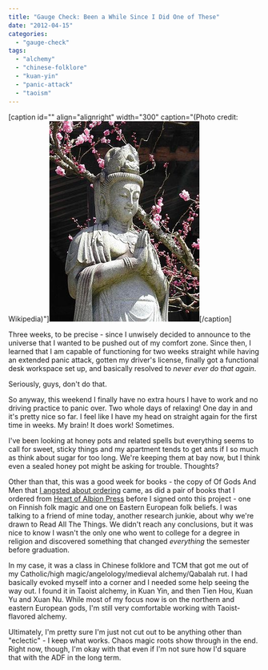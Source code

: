 ```yaml
---
title: "Gauge Check: Been a While Since I Did One of These"
date: "2012-04-15"
categories: 
  - "gauge-check"
tags: 
  - "alchemy"
  - "chinese-folklore"
  - "kuan-yin"
  - "panic-attack"
  - "taoism"
---
```


\[caption id="" align="alignright" width="300" caption="(Photo credit: Wikipedia)"\][![In Asia, many points of good etiquette are der...](images/300px-Daienin_Kannon.JPG "In Asia, many points of good etiquette are der...")](http://commons.wikipedia.org/wiki/File:Daienin_Kannon.JPG)\[/caption\]

Three weeks, to be precise - since I unwisely decided to announce to the universe that I wanted to be pushed out of my comfort zone. Since then, I learned that I am capable of functioning for two weeks straight while having an extended panic attack, gotten my driver's license, finally got a functional desk workspace set up, and basically resolved to _never ever do that again_.

Seriously, guys, don't do that.

So anyway, this weekend I finally have no extra hours I have to work and no driving practice to panic over. Two whole days of relaxing! One day in and it's pretty nice so far. I feel like I have my head on straight again for the first time in weeks. My brain! It does work! Sometimes.

I've been looking at honey pots and related spells but everything seems to call for sweet, sticky things and my apartment tends to get ants if I so much as think about sugar for too long. We're keeping them at bay now, but I think even a sealed honey pot might be asking for trouble. Thoughts?

Other than that, this was a good week for books - the copy of Of Gods And Men that [I angsted about ordering](http://jackwren.wordpress.com/2012/03/21/what-i-decided/ "What I Decided") came, as did a pair of books that I ordered from [Heart of Albion Press](http://www.hoap.co.uk) before I signed onto this project - one on Finnish folk magic and one on Eastern European folk beliefs. I was talking to a friend of mine today, another research junkie, about why we're drawn to Read All The Things. We didn't reach any conclusions, but it was nice to know I wasn't the only one who went to college for a degree in religion and discovered something that changed _everything_ the semester before graduation.

In my case, it was a class in Chinese folklore and TCM that got me out of my Catholic/high magic/angelology/medieval alchemy/Qabalah rut. I had basically evoked myself into a corner and I needed some help seeing the way out. I found it in Taoist alchemy, in Kuan Yin, and then Tien Hou, Kuan Yu and Xuan Nu. While most of my focus now is on the northern and eastern European gods, I'm still very comfortable working with Taoist-flavored alchemy.

Ultimately, I'm pretty sure I'm just not cut out to be anything other than "eclectic" - I keep what works. Chaos magic roots show through in the end. Right now, though, I'm okay with that even if I'm not sure how I'd square that with the ADF in the long term.
